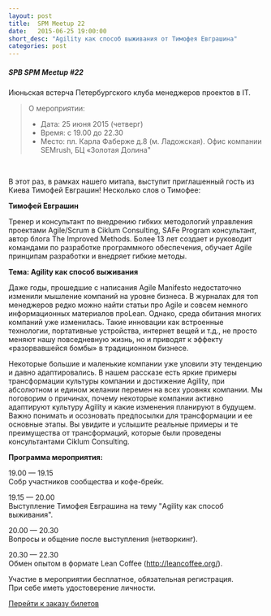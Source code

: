 ```yaml
---
layout: post
title:  SPM Meetup 22
date:   2015-06-25 19:00:00
short_desc: "Agility как способ выживания от Тимофея Евграшина"
categories: post
---
```


<h5>SPB SPM Meetup #22</h5>
Июньская встерча Петербургского клуба менеджеров проектов в IT.

<blockquote>
	О мероприятии:
	<ul>
		<li>Дата: 25 июня 2015 (четверг)</li>
		<li>Время: с 19.00 до 22.30</li>
		<li>Место: пл. Карла Фаберже д.8 (м. Ладожская). Офис компании SEMrush, БЦ «Золотая Долина"</li>
	</ul>
</blockquote>
<br>

<p>В этот раз, в рамках нашего митапа, выступит приглашенный гость из Киева 
Тимофей Евграшин! Несколько слов о Тимофее:</p>

<strong>Тимофей Евграшин</strong>
<p>Тренер и консультант по внедрению гибких методологий управления проектами Agile/Scrum в Ciklum Consulting, SAFe Program консультант, автор блога The Improved Methods. Более 13 лет создает и руководит командами по разработке программного обеспечения​,​​ обуч​ает Agile ​принципам разработк​и​ и внедр​яет​ ​гибкие методы​.</p>

<strong>Тема: Agility как способ выживания</strong>
<p>Даже годы, прошедшие с написания Agile Manifesto недостаточно изменили мышление компаний на уровне бизнеса. В журналах для топ менеджеров редко можно найти статьи про Agile и совсем немного информационных материалов проLean. Однако, среда обитания многих компаний уже изменилась. Такие инновации как встроенные технологии, портативные устройства, интернет вещей и т.д., не просто меняют нашу повседневную жизнь, но и приводят к эффекту «разорвавшейся бомбы» в традиционном бизнесе.</p>

<p>Некоторые большие и маленькие компании уже уловили эту тенденцию и давно адаптировались. В нашем рассказе есть яркие примеры трансформации культуры компании и достижение Agility, при абсолютном и едином желании перемен на всех уровнях компании. Мы поговорим о причинах, почему некоторые компании активно адаптируют культуру Agility и какие изменения планируют в будущем. Важно понимать и осозновать предпосылки для трансформации и ее основные этапы. Вы увидите и услышите реальные примеры и те преимущества от трансформаций, которые были проведены консультантами Ciklum Consulting.</p>

<strong>Программа мероприятия:</strong>

19.00 — 19.15<br>
Собр участников сообщества и кофе-брейк.

19.15 — 20.00<br>
Выступление Тимофея Евграшина на тему "Agility как способ выживания".

20.00 — 20.30<br>
Вопросы и общение после выступления (нетворкинг).

20.30 — 22.30<br>
Обмен опытом в формате Lean Coffee (http://leancoffee.org/).


Участие в мероприятии бесплатное, обязательная регистрация.
<br>При себе иметь удостоверение личности.
<br>
<div class="card">
	<a href="https://piter-united.timepad.ru/event/216953/" data-twf-placeholder="yes">Перейти к заказу билетов</a><script type="text/javascript" defer="defer" charset="UTF-8" data-timepad-customized="2669" data-twf2s-event--id="216953" data-timepad-widget-v2="event_register" src="https://timepad.ru/js/tpwf/loader/min/loader.js"></script>
</div>